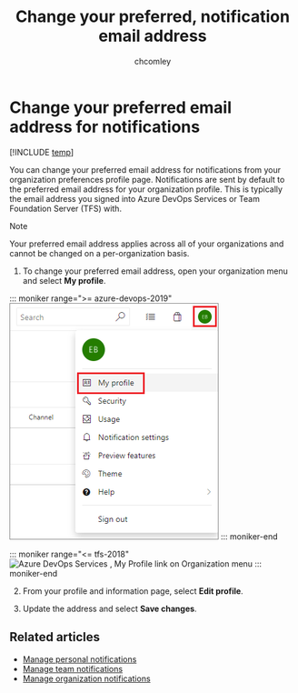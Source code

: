 ﻿---
title: Change your preferred, notification email address
titleSuffix: Azure DevOps
description: Change the email address used to receive alerts or email  notifications managed in Azure DevOps Services or Team Foundation Server (TFS)
ms.prod: devops
ms.technology: devops-collab
ms.topic: conceptual
ms.manager: mijacobs
ms.author: chcomley
author: chcomley
ms.date: 02/14/2019
monikerRange: '>= tfs-2015'
---

# Change your preferred email address for notifications

[!INCLUDE [temp](../_shared/version-ts-tfs-2015-2016.md)]

You can change your preferred email address for notifications from your organization preferences profile page. Notifications are sent by default to the preferred email address for your organization profile. This is typically the email address you signed into Azure DevOps Services or Team Foundation Server (TFS) with.

> [!NOTE]
> Your preferred email address applies across all of your organizations and cannot be changed on a per-organization basis.

1. To change your preferred email address, open your organization menu and select **My profile**.

::: moniker range=">= azure-devops-2019"
   ![Azure DevOps Services , My Profile link on Organization menu](_img/open-profile-newnav.png)
::: moniker-end

::: moniker range="<= tfs-2018"
   ![Azure DevOps Services , My Profile link on Organization menu](_img/open-profile-team-services.png)
::: moniker-end

2. From your profile and information page, select **Edit profile**.

3. Update the address and select **Save changes**.

## Related articles

- [Manage personal notifications](howto-manage-personal-notifications.md)
- [Manage team notifications](howto-manage-team-notifications.md)
- [Manage organization notifications](howto-manage-organization-notifications.md)
